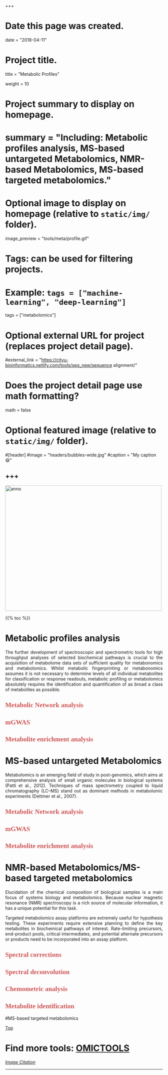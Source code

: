 +++
# Date this page was created.
date = "2018-04-11"

# Project title.
title = "Metabolic Profiles"

weight = 10
# Project summary to display on homepage.
# summary = "Including: Metabolic profiles analysis, MS-based untargeted Metabolomics, NMR-based Metabolomics, MS-based targeted metabolomics."

# Optional image to display on homepage (relative to `static/img/` folder).
image_preview = "tools/meta/profile.gif"

# Tags: can be used for filtering projects.
# Example: `tags = ["machine-learning", "deep-learning"]`
tags = ["metabolomics"]

# Optional external URL for project (replaces project detail page).
#external_link = "https://cityu-bioinformatics.netlify.com/tools/seq_new/sequence alignment/"


# Does the project detail page use math formatting?
math = false

# Optional featured image (relative to `static/img/` folder).
#[header]
#image = "headers/bubbles-wide.jpg"
#caption = "My caption :smile:"


+++
---

<img src="/img/tools/meta/profile.gif"  width="500" height="400" alt="anno" align="center">

<span id="top"></span>

{{% toc %}}

# Metabolic profiles analysis

<p align="justify">The further development of spectroscopic and spectrometric tools for high throughput analyses of selected biochemical pathways is crucial to the acquisition of metabolome data sets of sufficient quality for metabonomics and metabolomics. Whilst metabolic fingerprinting or metabonomics assumes it is not necessary to determine levels of all individual metabolites for classification or response readouts, metabolic profiling or metabolomics absolutely requires the identification and quantification of as broad a class of metabolites as possible. 

## <font color=#CD5555 face="黑体">Metabolic Network analysis</font>

## <font color=#CD5555 face="黑体">mGWAS</font>

## <font color=#CD5555 face="黑体">Metabolite enrichment analysis</font>

# MS-based untargeted Metabolomics

<p align="justify">Metabolomics is an emerging field of study in post-genomics, which aims at comprehensive analysis of small organic molecules in biological systems (Patti et al., 2012). Techniques of mass spectrometry coupled to liquid chromatography (LC–MS) stand out as dominant methods in metabolomic experiments (Dettmer et al., 2007).

## <font color=#CD5555 face="黑体">Metabolic Network analysis</font>

## <font color=#CD5555 face="黑体">mGWAS</font>

## <font color=#CD5555 face="黑体">Metabolite enrichment analysis</font>

# NMR-based Metabolomics/MS-based targeted metabolomics

<p align="justify">Elucidation of the chemical composition of biological samples is a main focus of systems biology and metabolomics. Because nuclear magnetic resonance (NMR) spectroscopy is a rich source of molecular information, it has a unique potential for this task.

<p align="justify">Targeted metabolomics assay platforms are extremely useful for hypothesis testing. These experiments require extensive planning to define the key metabolites in biochemical pathways of interest. Rate-limiting precursors, end-product pools, critical intermediates, and potential alternate precursors or products need to be incorporated into an assay platform.

## <font color=#CD5555 face="黑体">Spectral corrections</font>

## <font color=#CD5555 face="黑体">Spectral deconvolution</font>

## <font color=#CD5555 face="黑体">Chemometric analysis</font>

## <font color=#CD5555 face="黑体">Metabolite identification</font>

#MS-based targeted metabolomics



[<i class="fa fa-hand-o-up fa-1x "></i>Top](#top)

# Find more tools: [**OMICTOOLS**](https://omictools.com/metabolomics-category)

[*Image Citation*](https://www.aau.at/en/social-ecology/research/long-term-socio-ecological-research-and-environmental-history/)

---